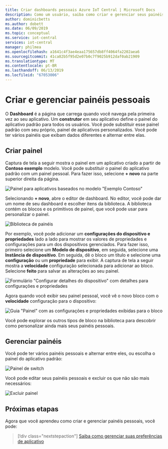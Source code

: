 ```yaml
---
title: Criar dashboards pessoais Azure IoT Central | Microsoft Docs
description: Como um usuário, saiba como criar e gerenciar seus painéis pessoais.
author: dominicbetts
ms.author: dobett
ms.date: 06/09/2019
ms.topic: conceptual
ms.service: iot-central
services: iot-central
manager: philmea
ms.openlocfilehash: a1641c4f3ae4eaa175657db8ff4064fa2202aea6
ms.sourcegitcommit: 41ca82b5f95d2e07b0c7f9025b912daf0ab21909
ms.translationtype: MT
ms.contentlocale: pt-BR
ms.lasthandoff: 06/13/2019
ms.locfileid: "67053006"
---
```

# <a name="create-and-manage-personal-dashboards"></a>Criar e gerenciar painéis pessoais

O **Dashboard** é a página que carrega quando você navega pela primeira vez ao seu aplicativo. Um **construtor** em seu aplicativo define o painel do aplicativo padrão para todos os usuários. Você pode substituir esse painel padrão com seu próprio, painel de aplicativos personalizados. Você pode ter vários painéis que exibam dados diferentes e alternar entre elas.

## <a name="create-dashboard"></a>Criar painel

Captura de tela a seguir mostra o painel em um aplicativo criado a partir de **Contoso exemplo** modelo. Você pode substituir o painel do aplicativo padrão com um painel pessoal. Para fazer isso, selecione **+ novo** na parte superior direita da página.

![Painel para aplicativos baseados no modelo "Exemplo Contoso"](media/howto-personalize-dashboard/defaultdashboard.png)

Selecionando **+ novo**, abre o editor de dashboard. No editor, você pode dar um nome de seu dashboard e escolher itens da biblioteca. A biblioteca contém os blocos e os primitivos de painel, que você pode usar para personalizar o painel.

![Biblioteca de painéis](media/howto-personalize-dashboard/dashboardeditor.png)

Por exemplo, você pode adicionar um **configurações do dispositivo e propriedades** lado a lado para mostrar os valores de propriedades e configurações para um dos dispositivos gerenciados. Para fazer isso, primeiro selecione um **Modelo de dispositivo**, em seguida, selecione uma **Instância de dispositivo**. Em seguida, dê o bloco um título e selecione uma **configuração** ou um **propriedade** para exibir. A captura de tela a seguir mostra a **velocidade** configuração selecionada para adicionar ao bloco. Selecione **feito** para salvar as alterações ao seu painel.

![Formulário "Configurar detalhes do dispositivo" com detalhes para configurações e propriedades](media/howto-personalize-dashboard/dashboardsetting.png)

Agora quando você exibir seu painel pessoal, você vê o novo bloco com o **velocidade** configuração para o dispositivo:

![Guia "Painel" com as configurações e propriedades exibidas para o bloco](media/howto-personalize-dashboard/personaldashboard.png)

Você pode explorar os outros tipos de bloco na biblioteca para descobrir como personalizar ainda mais seus painéis pessoais.

## <a name="manage-dashboards"></a>Gerenciar painéis

Você pode ter vários painéis pessoais e alternar entre eles, ou escolha o painel do aplicativo padrão:

![Painel de switch](media/howto-personalize-dashboard/switchdashboards.png)

Você pode editar seus painéis pessoais e excluir os que não são mais necessários:

![Excluir painel](media/howto-personalize-dashboard/managedashboards.png)

## <a name="next-steps"></a>Próximas etapas

Agora que você aprendeu como criar e gerenciar painéis pessoais, você pode:

> [!div class="nextstepaction"]
> [Saiba como gerenciar suas preferências de aplicativo](howto-manage-preferences.md)
